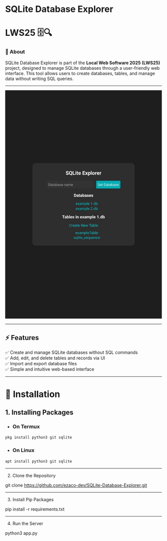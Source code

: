 # SQLite Database Explorer  
# LWS25 🗄️🔍  

### 🎯 About  
SQLite Database Explorer is part of the **Local Web Software 2025 (LWS25)** project, designed to manage SQLite databases through a user-friendly web interface. This tool allows users to create databases, tables, and manage data without writing SQL queries.  

---

<img src="screenshot.jpg">

---

## ⚡ Features  
✅ Create and manage SQLite databases without SQL commands  
✅ Add, edit, and delete tables and records via UI  
✅ Import and export database files  
✅ Simple and intuitive web-based interface  

---

# 🚀 Installation  
## 1. Installing Packages  
- ### On Termux  
```bash  
pkg install python3 git sqlite
```
- ### On Linux

```bash 
apt install python3 git sqlite
```

---

2. Clone the Repository

git clone https://github.com/ezaco-dev/SQLite-Database-Explorer.git


---

3. Install Pip Packages

pip install -r requirements.txt


---

4. Run the Server

python3 app.py

